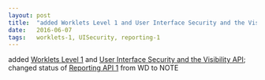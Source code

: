 ```yaml
---
layout: post
title:  "added Worklets Level 1 and User Interface Security and the Visibility API; changed status of Reporting API 1 from WD to NOTE"
date:   2016-06-07
tags:   worklets-1, UISecurity, reporting-1
---
```


added [Worklets Level 1](/spec/worklets-1) and [User Interface Security and the Visibility API](/spec/UISecurity); changed status of [Reporting API 1](/spec/reporting-1) from WD to NOTE

